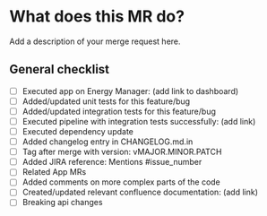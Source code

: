 # What does this MR do?

Add a description of your merge request here.


## General checklist

- [ ] Executed app on Energy Manager: (add link to dashboard)
- [ ] Added/updated unit tests for this feature/bug
- [ ] Added/updated integration tests for this feature/bug
- [ ] Executed pipeline with integration tests successfully: (add link)
- [ ] Executed dependency update
- [ ] Added changelog entry in CHANGELOG.md.in
- [ ] Tag after merge with version: vMAJOR.MINOR.PATCH
- [ ] Added JIRA reference: Mentions #issue_number
- [ ] Related App MRs
- [ ] Added comments on more complex parts of the code
- [ ] Created/updated relevant confluence documentation: (add link)
- [ ] Breaking api changes
